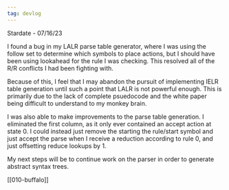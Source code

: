 ```yaml
---
tag: devlog
---
```


Stardate - 07/16/23

I found a bug in my LALR parse table generator, where I was using the follow
set to determine which symbols to place actions, but I should have been using
lookahead for the rule I was checking. This resolved all of the R/R conflicts
I had been fighting with.

Because of this, I feel that I may abandon the pursuit of implementing IELR table generation until such a point that LALR is not powerful enough. This is primarily due to the lack of complete psuedocode and the white paper being difficult to understand to my monkey brain.

I was also able to make improvements to the parse table generation. I eliminated the first column, as it only ever contained an accept action at state 0. I could instead just remove the starting the rule/start symbol and just accept the parse when I receive a reduction according to rule 0, and just offsetting reduce lookups by 1.

My next steps will be to continue work on the parser in order to generate abstract
syntax trees.


[[010-buffalo]]
